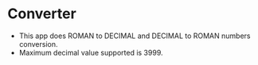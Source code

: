 # Converter
* This app does ROMAN to DECIMAL and DECIMAL to ROMAN numbers conversion.
* Maximum decimal value supported is 3999.

